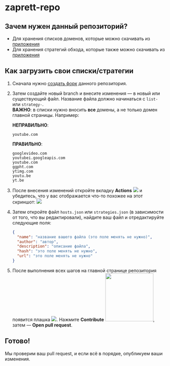 # zaprett-repo

## Зачем нужен данный репозиторий?
* Для хранения списков доменов, которые можно скачивать из [приложения](https://github.com/CherretGit/zaprett-app)
* Для хранения стратегий обхода, которые также можно скачивать из [приложения](https://github.com/CherretGit/zaprett-app)

## Как загрузить свои списки/стратегии
1. Сначала нужно [создать форк](https://github.com/CherretGit/zaprett-hosts-repo/fork) данного репозитория.
2. Затем создайте новый branch и внесите изменения — в новый или существующий файл. Название файла должно начинаться с `list-` или `strategy-`.  
   **ВАЖНО**: в списки нужно вносить **все** домены, а не только домен главной страницы. Например:

   **НЕПРАВИЛЬНО**:
   ```
   youtube.com
   ```

   **ПРАВИЛЬНО**:
   ```
   googlevideo.com  
   youtubei.googleapis.com  
   youtube.com  
   ggpht.com  
   ytimg.com  
   youtu.be  
   yt.be  
   ```

3. После внесения изменений откройте вкладку **Actions** <img src="images/1.png"> и убедитесь, что у вас отображается что-то похожее на этот скриншот: <img src="images/2.png">

4. Затем откройте файл `hosts.json` или `strategies.json` (в зависимости от того, что вы редактировали), найдите ваш файл и отредактируйте следующие поля:
   ```json
   {
     "name": "название вашего файла (это поле менять не нужно)",
     "author": "автор",
     "description": "описание файла",
     "hash": "это поле менять не нужно",
     "url": "это поле менять не нужно"
   }
   ```

5. После выполнения всех шагов на главной странице репозитория появится плашка <img src="images/3.png">. Нажмите **Contribute** <img src="images/4.png" width="150">, затем — **Open pull request**.

## Готово!
Мы проверим ваш pull request, и если всё в порядке, опубликуем ваши изменения.
